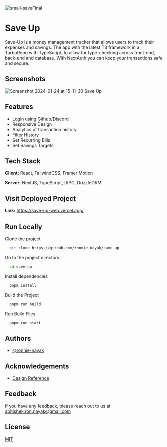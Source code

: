 ![small-saveFinal](https://github.com/ronnie-nayak/save-up/assets/60402476/51b7e18d-de9e-4ec5-9e04-b4cee86568dd)

# Save Up

Save-Up is a money management tracker that allows users to track their expenses and savings. The app with the latest T3 framework in a TurboRepo with TypeScript, to allow for type-checking across front-end, back-end and database. With NextAuth you can keep your transactions safe and secure.

## Screenshots

![Screenshot 2024-01-24 at 15-11-30 Save Up](https://github.com/ronnie-nayak/save-up/assets/60402476/74fbab8e-a0cb-466e-b442-22c024589d24)


## Features

- Login using Github/Discord
- Responsive Design
- Analytics of transaction history
- Filter History
- Set Recurring Bills
- Set Savings Targets


## Tech Stack

**Client:** React, TailwindCSS, Framer Motion

**Server:** NextJS, TypeScript, tRPC, DrizzleORM

## Visit Deployed Project

**Link:** https://save-up-web.vercel.app/


## Run Locally

Clone the project

```bash
  git clone https://github.com/ronnie-nayak/save-up
```

Go to the project directory

```bash
  cd save-up
```

Install dependencies

```bash
  pnpm install
```

Build the Project

```bash
  pnpm run build
```

Run Build Files

```bash
  pnpm run start
```


## Authors

- [@ronnie-nayak](https://github.com/ronnie-nayak)


## Acknowledgements

 - [Design Reference](https://www.behance.net/gallery/183508829/Budget-tacker-UIUX-design)


## Feedback

If you have any feedback, please reach out to us at abhishek.ron.nayak@gmail.com


## License

[MIT](https://choosealicense.com/licenses/mit/)

